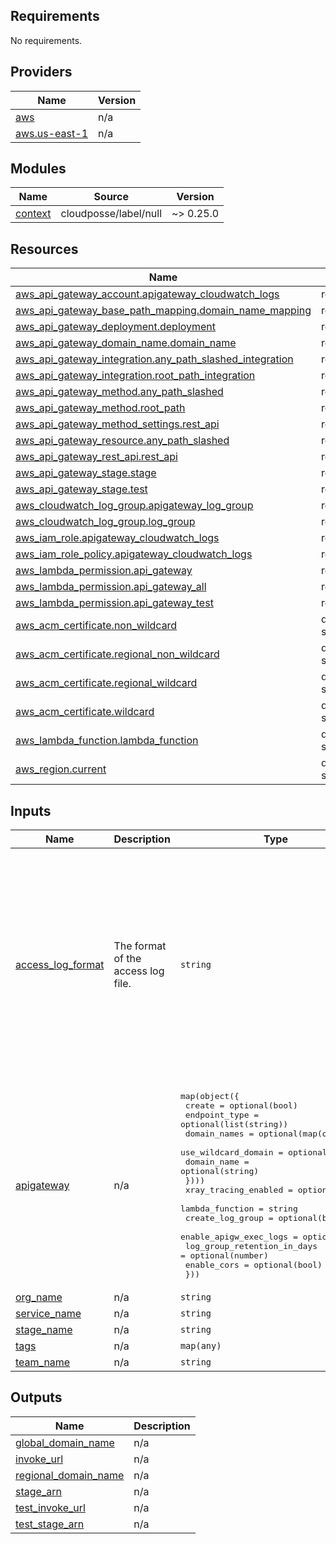<!-- BEGIN_TF_DOCS -->
## Requirements

No requirements.

## Providers

| Name | Version |
|------|---------|
| <a name="provider_aws"></a> [aws](#provider\_aws) | n/a |
| <a name="provider_aws.us-east-1"></a> [aws.us-east-1](#provider\_aws.us-east-1) | n/a |

## Modules

| Name | Source | Version |
|------|--------|---------|
| <a name="module_context"></a> [context](#module\_context) | cloudposse/label/null | ~> 0.25.0 |

## Resources

| Name | Type |
|------|------|
| [aws_api_gateway_account.apigateway_cloudwatch_logs](https://registry.terraform.io/providers/hashicorp/aws/latest/docs/resources/api_gateway_account) | resource |
| [aws_api_gateway_base_path_mapping.domain_name_mapping](https://registry.terraform.io/providers/hashicorp/aws/latest/docs/resources/api_gateway_base_path_mapping) | resource |
| [aws_api_gateway_deployment.deployment](https://registry.terraform.io/providers/hashicorp/aws/latest/docs/resources/api_gateway_deployment) | resource |
| [aws_api_gateway_domain_name.domain_name](https://registry.terraform.io/providers/hashicorp/aws/latest/docs/resources/api_gateway_domain_name) | resource |
| [aws_api_gateway_integration.any_path_slashed_integration](https://registry.terraform.io/providers/hashicorp/aws/latest/docs/resources/api_gateway_integration) | resource |
| [aws_api_gateway_integration.root_path_integration](https://registry.terraform.io/providers/hashicorp/aws/latest/docs/resources/api_gateway_integration) | resource |
| [aws_api_gateway_method.any_path_slashed](https://registry.terraform.io/providers/hashicorp/aws/latest/docs/resources/api_gateway_method) | resource |
| [aws_api_gateway_method.root_path](https://registry.terraform.io/providers/hashicorp/aws/latest/docs/resources/api_gateway_method) | resource |
| [aws_api_gateway_method_settings.rest_api](https://registry.terraform.io/providers/hashicorp/aws/latest/docs/resources/api_gateway_method_settings) | resource |
| [aws_api_gateway_resource.any_path_slashed](https://registry.terraform.io/providers/hashicorp/aws/latest/docs/resources/api_gateway_resource) | resource |
| [aws_api_gateway_rest_api.rest_api](https://registry.terraform.io/providers/hashicorp/aws/latest/docs/resources/api_gateway_rest_api) | resource |
| [aws_api_gateway_stage.stage](https://registry.terraform.io/providers/hashicorp/aws/latest/docs/resources/api_gateway_stage) | resource |
| [aws_api_gateway_stage.test](https://registry.terraform.io/providers/hashicorp/aws/latest/docs/resources/api_gateway_stage) | resource |
| [aws_cloudwatch_log_group.apigateway_log_group](https://registry.terraform.io/providers/hashicorp/aws/latest/docs/resources/cloudwatch_log_group) | resource |
| [aws_cloudwatch_log_group.log_group](https://registry.terraform.io/providers/hashicorp/aws/latest/docs/resources/cloudwatch_log_group) | resource |
| [aws_iam_role.apigateway_cloudwatch_logs](https://registry.terraform.io/providers/hashicorp/aws/latest/docs/resources/iam_role) | resource |
| [aws_iam_role_policy.apigateway_cloudwatch_logs](https://registry.terraform.io/providers/hashicorp/aws/latest/docs/resources/iam_role_policy) | resource |
| [aws_lambda_permission.api_gateway](https://registry.terraform.io/providers/hashicorp/aws/latest/docs/resources/lambda_permission) | resource |
| [aws_lambda_permission.api_gateway_all](https://registry.terraform.io/providers/hashicorp/aws/latest/docs/resources/lambda_permission) | resource |
| [aws_lambda_permission.api_gateway_test](https://registry.terraform.io/providers/hashicorp/aws/latest/docs/resources/lambda_permission) | resource |
| [aws_acm_certificate.non_wildcard](https://registry.terraform.io/providers/hashicorp/aws/latest/docs/data-sources/acm_certificate) | data source |
| [aws_acm_certificate.regional_non_wildcard](https://registry.terraform.io/providers/hashicorp/aws/latest/docs/data-sources/acm_certificate) | data source |
| [aws_acm_certificate.regional_wildcard](https://registry.terraform.io/providers/hashicorp/aws/latest/docs/data-sources/acm_certificate) | data source |
| [aws_acm_certificate.wildcard](https://registry.terraform.io/providers/hashicorp/aws/latest/docs/data-sources/acm_certificate) | data source |
| [aws_lambda_function.lambda_function](https://registry.terraform.io/providers/hashicorp/aws/latest/docs/data-sources/lambda_function) | data source |
| [aws_region.current](https://registry.terraform.io/providers/hashicorp/aws/latest/docs/data-sources/region) | data source |

## Inputs

| Name | Description | Type | Default | Required |
|------|-------------|------|---------|:--------:|
| <a name="input_access_log_format"></a> [access\_log\_format](#input\_access\_log\_format) | The format of the access log file. | `string` | `"  {\n\t\"requestTime\": \"$context.requestTime\",\n\t\"requestId\": \"$context.requestId\",\n\t\"httpMethod\": \"$context.httpMethod\",\n\t\"path\": \"$context.path\",\n\t\"resourcePath\": \"$context.resourcePath\",\n\t\"status\": $context.status,\n\t\"responseLatency\": $context.responseLatency,\n  \"xrayTraceId\": \"$context.xrayTraceId\",\n  \"integrationRequestId\": \"$context.integration.requestId\",\n\t\"functionResponseStatus\": \"$context.integration.status\",\n  \"integrationLatency\": \"$context.integration.latency\",\n\t\"integrationServiceStatus\": \"$context.integration.integrationStatus\",\n  \"authorizeResultStatus\": \"$context.authorize.status\",\n\t\"authorizerServiceStatus\": \"$context.authorizer.status\",\n\t\"authorizerLatency\": \"$context.authorizer.latency\",\n\t\"authorizerRequestId\": \"$context.authorizer.requestId\",\n  \"ip\": \"$context.identity.sourceIp\",\n\t\"userAgent\": \"$context.identity.userAgent\",\n\t\"principalId\": \"$context.authorizer.principalId\",\n\t\"cognitoUser\": \"$context.identity.cognitoIdentityId\",\n  \"user\": \"$context.identity.user\"\n}\n"` | no |
| <a name="input_apigateway"></a> [apigateway](#input\_apigateway) | n/a | <pre>map(object({<br>    create        = optional(bool)<br>    endpoint_type = optional(list(string))<br>    domain_names = optional(map(object({<br>      use_wildcard_domain = optional(bool)<br>      domain_name         = optional(string)<br>    })))<br>    xray_tracing_enabled        = optional(bool)<br>    lambda_function             = string<br>    create_log_group            = optional(bool)<br>    enable_apigw_exec_logs      = optional(bool)<br>    log_group_retention_in_days = optional(number)<br>    enable_cors                 = optional(bool)<br>  }))</pre> | n/a | yes |
| <a name="input_org_name"></a> [org\_name](#input\_org\_name) | n/a | `string` | n/a | yes |
| <a name="input_service_name"></a> [service\_name](#input\_service\_name) | n/a | `string` | n/a | yes |
| <a name="input_stage_name"></a> [stage\_name](#input\_stage\_name) | n/a | `string` | n/a | yes |
| <a name="input_tags"></a> [tags](#input\_tags) | n/a | `map(any)` | `{}` | no |
| <a name="input_team_name"></a> [team\_name](#input\_team\_name) | n/a | `string` | n/a | yes |

## Outputs

| Name | Description |
|------|-------------|
| <a name="output_global_domain_name"></a> [global\_domain\_name](#output\_global\_domain\_name) | n/a |
| <a name="output_invoke_url"></a> [invoke\_url](#output\_invoke\_url) | n/a |
| <a name="output_regional_domain_name"></a> [regional\_domain\_name](#output\_regional\_domain\_name) | n/a |
| <a name="output_stage_arn"></a> [stage\_arn](#output\_stage\_arn) | n/a |
| <a name="output_test_invoke_url"></a> [test\_invoke\_url](#output\_test\_invoke\_url) | n/a |
| <a name="output_test_stage_arn"></a> [test\_stage\_arn](#output\_test\_stage\_arn) | n/a |
<!-- END_TF_DOCS -->